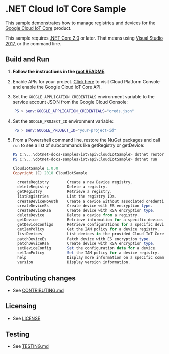 # .NET Cloud IoT Core Sample

This sample demonstrates how to manage registries and devices for the
[Google Cloud IoT Core](https://cloud.google.com/iot-core/docs) product.

This sample requires [.NET Core 2.0](https://www.microsoft.com/net/core) or
later.  That means using [Visual Studio 2017](https://www.visualstudio.com/),
or the command line.

## Build and Run

1.  **Follow the instructions in the [root README](../../README.md)**.

2.  Enable APIs for your project.
    [Click here](https://console.cloud.google.com/flows/enableapi?apiid=cloudiot.googleapis.com&showconfirmation=true)
    to visit Cloud Platform Console and enable the Google Cloud IoT Core API.

3. Set the `GOOGLE_APPLICATION_CREDENTIALS` environment variable to the
service account JSON from the Google Cloud Console:

```powershell
    PS > $env:GOOGLE_APPLICATION_CREDENTIALS="creds.json"
```

4. Set the `GOOGLE_PROJECT_ID` environment variable:

```powershell
    PS > $env:GOOGLE_PROJECT_ID="your-project-id"
```

5.  From a Powershell command line, restore the NuGet packages and call
`run` to see a list of subcommands like getRegistry or getDevice:
    ```powershell
    PS C:\...\dotnet-docs-samples\iot\api\CloudIotSample> dotnet restore
    PS C:\...\dotnet-docs-samples\iot\api\CloudIotSample> dotnet run

    CloudIotSample 1.0.0
    Copyright (C) 2018 CloudIotSample

      createRegistry        Create a new Device registry.
      deleteRegistry        Delete a registry.
      getRegistry           Retrieve a registry.
      listRegistries        List the registry IDs.
      createDeviceNoAuth    Create a device without associated credentials.
      createDeviceEs        Create device with ES encryption type.
      createDeviceRsa       Create device with RSA encryption type.
      deleteDevice          Delete a device from a registry.
      getDevice             Retrieve information for a specific device.
      getDeviceConfigs      Retrieve configurations for a specific device.
      getIamPolicy          Get the IAM policy for a device registry.
      listDevices           List devices in the provided Cloud IoT Core Registry.
      patchDeviceEs         Patch device with ES encryption type.
      patchDeviceRsa        Create device with RSA encryption type.
      setDeviceConfig       Set the configuration data for a device.
      setIamPolicy          Set the IAM policy for a device registry.
      help                  Display more information on a specific command.
      version               Display version information.
    ```

## Contributing changes

* See [CONTRIBUTING.md](../../CONTRIBUTING.md)

## Licensing

* See [LICENSE](../../LICENSE)

## Testing

* See [TESTING.md](../../TESTING.md)
